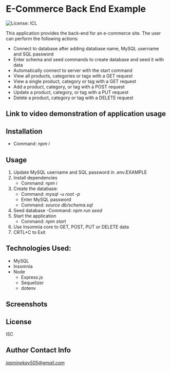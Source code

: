 # E-Commerce Back End Example
![License: ICL](https://img.shields.io/badge/License-ISC-blue.svg)

This application provides the back-end for an e-commerce site. The user can perform the following actions: 
- Connect to database after adding database name, MySQL username and SQL password  
- Enter schema and seed commands to create database and seed it with data  
- Automatically connect to server with the start command
- View all products, categories or tags with a GET request
- View a single product, category or tag with a GET request
- Add a product, category, or tag with a POST request
- Update a product, category, or tag with a PUT request
- Delete a product, category or tag with a DELETE request

## Link to video demonstration of application usage

## Installation
- Command: *npm i*

## Usage
1. Update MySQL username and SQL password in .env.EXAMPLE 
2. Install dependencies
    - Command: *npm i*
3. Create the database:
    - Command: *mysql -u root -p*
    - Enter MySQL password
    - Command: *source db/schema.sql*
4. Seed database
    -Command: *npm run seed*
5. Start the application
    - Command: *npm start* 
6. Use Insomnia core to GET, POST, PUT or DELETE data
7. CRTL+C to Exit

## Technologies Used:
- MySQL
- Insomnia
- Node
    - Express.js
    - Sequelizer
    - dotenv

## Screenshots

## License
ISC

## Author Contact Info
*jasminekay505@gmail.com*